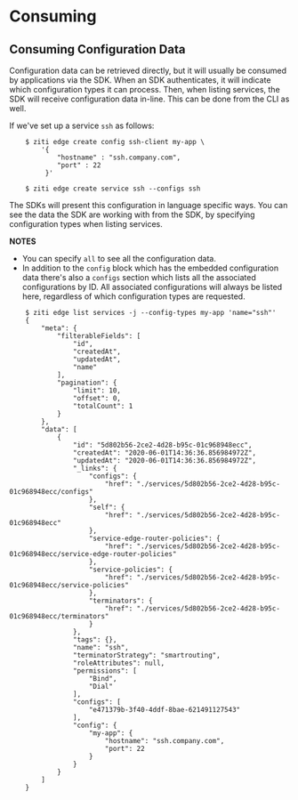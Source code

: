 # Consuming

## Consuming Configuration Data
Configuration data can be retrieved directly, but it will usually be consumed by applications via the SDK. When an SDK authenticates, it will indicate which configuration types it can process. Then, when listing services, the SDK will receive configuration data in-line. This can be done from the CLI as well.

If we've set up a service `ssh` as follows:

```
    $ ziti edge create config ssh-client my-app \
        '{ 
            "hostname" : "ssh.company.com", 
            "port" : 22 
         }'
    
    $ ziti edge create service ssh --configs ssh
 ```

The SDKs will present this configuration in language specific ways. You can see the data the SDK are working with from the SDK, by specifying configuration types when listing services. 

**NOTES**
* You can specify `all` to see all the configuration data.
* In addition to the `config` block which has the embedded configuration data there's also a `configs` section which lists all the associated configurations by ID. All associated configurations will always be listed here, regardless of which configuration types are requested.

```
    $ ziti edge list services -j --config-types my-app 'name="ssh"'
    {
        "meta": {
            "filterableFields": [
                "id",
                "createdAt",
                "updatedAt",
                "name"
            ],
            "pagination": {
                "limit": 10,
                "offset": 0,
                "totalCount": 1
            }
        },
        "data": [
            {
                "id": "5d802b56-2ce2-4d28-b95c-01c968948ecc",
                "createdAt": "2020-06-01T14:36:36.856984972Z",
                "updatedAt": "2020-06-01T14:36:36.856984972Z",
                "_links": {
                    "configs": {
                        "href": "./services/5d802b56-2ce2-4d28-b95c-01c968948ecc/configs"
                    },
                    "self": {
                        "href": "./services/5d802b56-2ce2-4d28-b95c-01c968948ecc"
                    },
                    "service-edge-router-policies": {
                        "href": "./services/5d802b56-2ce2-4d28-b95c-01c968948ecc/service-edge-router-policies"
                    },
                    "service-policies": {
                        "href": "./services/5d802b56-2ce2-4d28-b95c-01c968948ecc/service-policies"
                    },
                    "terminators": {
                        "href": "./services/5d802b56-2ce2-4d28-b95c-01c968948ecc/terminators"
                    }
                },
                "tags": {},
                "name": "ssh",
                "terminatorStrategy": "smartrouting",
                "roleAttributes": null,
                "permissions": [
                    "Bind",
                    "Dial"
                ],
                "configs": [
                    "e471379b-3f40-4ddf-8bae-621491127543"
                ],
                "config": {
                    "my-app": {
                        "hostname": "ssh.company.com",
                        "port": 22
                    }
                }
            }
        ]
    }
```
 